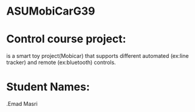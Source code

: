 # ASUMobiCarG39
# Control course project:
is a smart toy project(Mobicar) that supports different automated (ex:line tracker) and remote (ex:bluetooth) controls.
# Student Names:
.Emad Masri
